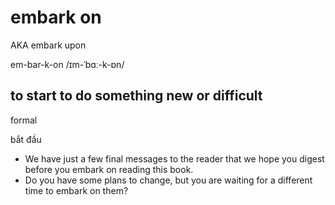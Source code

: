 # embark on

AKA embark upon

em-bar-k-on /ɪm-ˈbɑː-k-ɒn/

## to start to do something new or difficult

formal

bắt đầu

- We have just a few final messages to the reader that we hope you digest before you embark on reading this book.
- Do you have some plans to change, but you are waiting for a different time to embark on them?